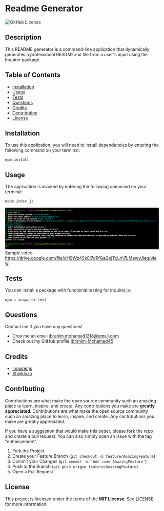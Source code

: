  # Readme Generator
![GitHub License](https://img.shields.io/badge/License-MIT-blue.svg)
## Description 
This README generator is a command-line application that dynamically generates a professional README.md file from a user's input using the Inquirer package.

## Table of Contents
- [Installation](#Installation)
- [Usage](#Usage)
- [Tests](#Tests)
- [Questions](#Questions)
- [Credits](#Credits)
- [Contributing](#Contributing)
- [License](#License)

## Installation
To use this application, you will need to install dependencies by entering the following command on your terminal:
```
npm install
```

## Usage
The application is invoked by entering the following command on your terminal:
```
node index.js
```

<img src="assets\Readme-generator-pic.png" alt="Image of what the CLI should look like.">
Sample video: <a href="https://drive.google.com/file/d/19Wz4Sk0l7dRfGaGpjTcLrh7LMewyJieq/view" target="_blank"> https://drive.google.com/file/d/19Wz4Sk0l7dRfGaGpjTcLrh7LMewyJieq/view</a>

## Tests
You can install a package with functional testing for inquirer.js:
```
npm i inquirer-test
```

## Questions
Contact me if you have any questions!
- Drop me an email [ibrahim.mohamed1218@gmail.com](mailto:ibrahim.mohamed1218@gmail.com)
- Check out my GitHub profile [Ibrahim-Mohamed45](https://github.com/Ibrahim-Mohamed45)

## Credits
- <a href="https://www.npmjs.com/package/inquirer" target="_blank"> Inquirer.js</a>
- <a href="https://shields.io/" target="_blank"> Shields.io</a>

## Contributing
Contributions are what make the open source community such an amazing place to learn, inspire, and create. Any contributions you make are **greatly appreciated**.
Contributions are what make the open source community such an amazing place to learn, inspire, and create. Any contributions you make are greatly appreciated.

If you have a suggestion that would make this better, please fork the repo and create a pull request. You can also simply open an issue with the tag "enhancement".

1. Fork the Project
2. Create your Feature Branch (```git checkout -b feature/AmazingFeature```)
3. Commit your Changes (```git commit -m 'Add some AmazingFeature'```)
4. Push to the Branch (```git push origin feature/AmazingFeature```)
5. Open a Pull Request


## License
This project is licensed under the terms of the **MIT License**. See [LICENSE](LICENSE) for more information.
